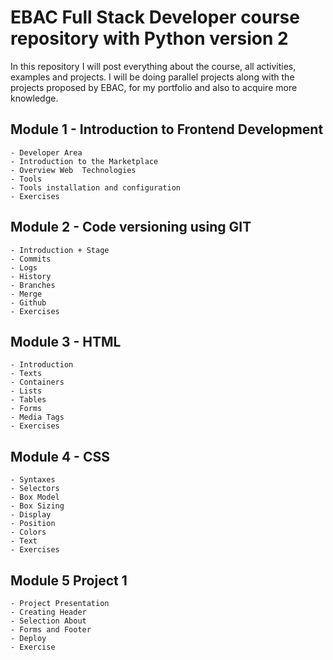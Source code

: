 
# EBAC Full Stack Developer course repository with Python version 2

In this repository I will post everything about the course, all activities, examples and projects. 
I will  be doing parallel projects along with the projects proposed by EBAC, for my portfolio and also to acquire more knowledge. 

## Module 1 - Introduction to Frontend Development

    - Developer Area
    - Introduction to the Marketplace
    - Overview Web  Technologies
    - Tools
    - Tools installation and configuration
    - Exercises

## Module 2 - Code versioning using GIT
    - Introduction + Stage 
    - Commits 
    - Logs
    - History
    - Branches 
    - Merge
    - Github 
    - Exercises

## Module 3 - HTML 

    - Introduction
    - Texts 
    - Containers
    - Lists
    - Tables 
    - Forms 
    - Media Tags 
    - Exercises

## Module 4 - CSS 
    - Syntaxes
    - Selectors
    - Box Model 
    - Box Sizing
    - Display
    - Position
    - Colors 
    - Text
    - Exercises

## Module 5 Project 1
    - Project Presentation
    - Creating Header
    - Selection About
    - Forms and Footer
    - Deploy
    - Exercise 